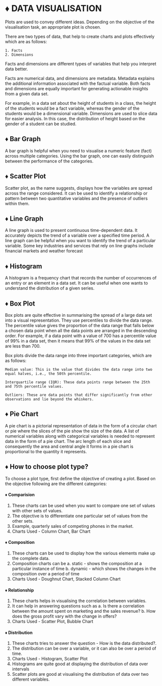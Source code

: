 # ♦️ DATA VISUALISATION

  Plots are used to convey different ideas. Depending on the objective of the visualisation task, an appropriate plot is chosen. 
   
  There are two types of data, that help to create charts and plots effectively which are as follows:
  
    1. Facts
    2. Dimensions

  Facts and dimensions are different types of variables that help you interpret data better. 
  
Facts are numerical data, and dimensions are metadata. Metadata explains the additional information associated with the factual variable. Both facts and dimensions are equally important for generating actionable insights from a given data set. 

For example, in a data set about the height of students in a class, the height of the students would be a fact variable, whereas the gender of the students would be a dimensional variable. Dimensions are used to slice data for easier analysis. In this case, the distribution of height based on the gender of a student can be studied.

## ♦️ Bar Graph

   A bar graph is helpful when you need to visualise a numeric feature (fact) across multiple categories. Using the bar graph, one can easily distinguish between the performance of the categories.
  
## ♦️ Scatter Plot
 
 Scatter plot, as the name suggests, displays how the variables are spread across the range considered. It can be used to identify a relationship or pattern between two quantitative variables and the presence of outliers within them.
 
## ♦️ Line Graph
 
 A line graph is used to present continuous time-dependent data. It accurately depicts the trend of a variable over a specified time period. A line graph can be helpful when you want to identify the trend of a particular variable. Some key industries and services that rely on line graphs include financial markets and weather forecast
 
## ♦️ Histogram
 
 A histogram is a frequency chart that records the number of occurrences of an entry or an element in a data set. It can be useful when one wants to understand the distribution of a given series. 
 
## ♦️ Box Plot
 
 Box plots are quite effective in summarising the spread of a large data set into a visual representation. They use percentiles to divide the data range. 
The percentile value gives the proportion of the data range that falls below a chosen data point when all the data points are arranged in the descending order. For example, if a data point with a value of 700 has a percentile value of 99% in a data set, then it means that 99% of the values in the data set are less than 700.

Box plots divide the data range into three important categories, which are as follows:

    Median value: This is the value that divides the data range into two equal halves, i.e., the 50th percentile.
    
    Interquartile range (IQR): These data points range between the 25th and 75th percentile values.
    
    Outliers: These are data points that differ significantly from other observations and lie beyond the whiskers.
    
## ♦️ Pie Chart 
 
 A pie chart is a pictorial representation of data in the form of a circular chart or pie where the slices of the pie show the size of the data. A list of numerical variables along with categorical variables is needed to represent data in the form of a pie chart. The arc length of each slice and consequently the area and central angle it forms in a pie chart is proportional to the quantity it represents.
    
## ♦️ How to choose plot type? 
 
 To choose a plot type, first define the objective of creating a plot. Based on the objective following are the different categories: 
 
#### ♦️ Comparision
 
   1. These charts can be used when you want to compare one set of values with other sets of values. 
   2. The objective is to differentiate one particular set of values from the other sets. 
   3. Example, quarterly sales of competing phones in the market.
   4. Charts Used - Column Chart, Bar Chart 
   
#### ♦️ Composition
 
   1. These charts can be used to display how the various elements make up the complete data. 
   2. Composition charts can be 
          a. static - shows the composition at a particular instance of time 
          b. dynamic - which shows the changes in the composition over a period of time    
   3. Charts Used - Doughnut Chart, Stacked Column Chart 
   
#### ♦️ Relationship
 
  1. These charts helps in visualising the correlation between variables. 
  2. It can help in answering questions such as 
        a. Is there a correlation between the amount spent on marketing and the sales revenue? 
        b. How does the gross profit vary with the change in offers?
   3. Charts Used - Scatter Plot, Bubble Chart
   
#### ♦️ Distribution
 
  1. These charts tries to answer the question - How is the data distributed?. 
  2. The distribution can be over a variable, or it can also be over a period of time. 
  3. Charts Used - Histogram, Scatter Plot
  4. Histograms are quite good at displaying the distribution of data over intervals 
  5. Scatter plots are good at visualising the distribution of data over two different variables.
